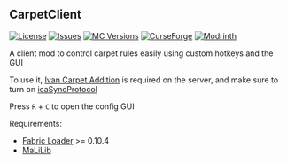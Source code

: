 ## CarpetClient

[![License](https://img.shields.io/github/license/Ivan-1F/carpetclient.svg)](http://www.gnu.org/licenses/gpl-3.0.html)
[![Issues](https://img.shields.io/github/issues/Ivan-1F/carpetclient.svg)](https://github.com/Fallen-Breath/carpetclient/issues)
[![MC Versions](http://cf.way2muchnoise.eu/versions/For%20MC_carpetclient_all.svg)](https://www.curseforge.com/minecraft/mc-mods/carpetclient)
[![CurseForge](http://cf.way2muchnoise.eu/full_carpetclient_downloads.svg)](https://www.curseforge.com/minecraft/mc-mods/carpetclient)
[![Modrinth](https://img.shields.io/modrinth/dt/x1l5QKWm?label=Modrinth%20Downloads)](https://modrinth.com/mod/carpetclient)

A client mod to control carpet rules easily using custom hotkeys and the GUI

To use it, [Ivan Carpet Addition](https://github.com/Ivan-1F/Ivan-Carpet-Addition) is required on the server, and make sure to turn on [icaSyncProtocol](https://github.com/Ivan-1F/Ivan-Carpet-Addition#icaSyncProtocol)

Press `R` + `C` to open the config GUI

Requirements:

- [Fabric Loader](https://fabricmc.net/) >= 0.10.4
- [MaLiLib](https://www.curseforge.com/minecraft/mc-mods/malilib)